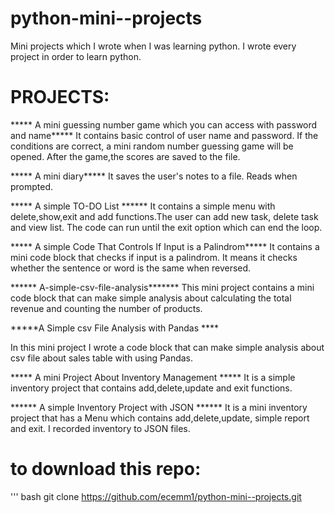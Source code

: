 # python-mini--projects
Mini projects which I wrote when I was learning python.
I wrote every project in order to learn python.
# PROJECTS:
***** A mini guessing number game which you can access with password and name*****
It contains basic control of user name and password. If the conditions are correct, a mini random number guessing game will be opened.
After the game,the scores are saved to the file.

***** A mini diary*****
It saves the user's notes to a file. Reads when prompted.

***** A simple TO-DO List ******
It contains a simple menu with delete,show,exit and add functions.The user can add new task, delete task and view list. The code can run until
the exit option which can end the loop.

***** A simple Code That Controls If Input is a Palindrom*****
It contains a mini code block that checks if input is a palindrom. It means it checks whether the sentence or word is the same when reversed. 

****** A-simple-csv-file-analysis*******
This mini project contains a mini code block that can make simple analysis about calculating the total revenue and counting the number of products.

*****A Simple csv File Analysis with Pandas ****

In this mini project I wrote a code block that can make simple analysis about csv file about sales table with using Pandas.

***** A mini Project About Inventory Management *****
It is a simple inventory project that contains add,delete,update and exit functions.

****** A simple Inventory Project with JSON ******
It is a mini inventory project that has a Menu which contains add,delete,update, simple report and exit. I recorded inventory to JSON files.








# to download this repo:
''' bash 
git clone
https://github.com/ecemm1/python-mini--projects.git
